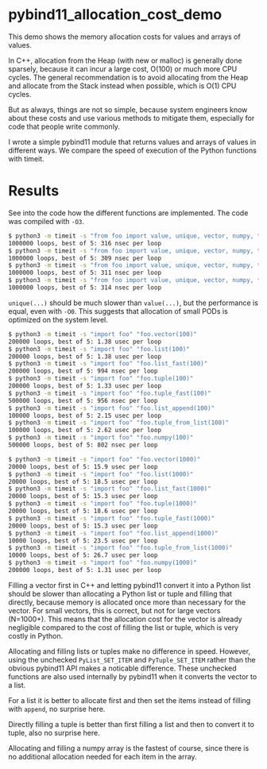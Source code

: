 # pybind11_allocation_cost_demo

This demo shows the memory allocation costs for values and arrays of values.

In C++, allocation from the Heap (with new or malloc) is generally done sparsely, because it can incur a large cost, O(100) or much more CPU cycles. The general recommendation is to avoid allocating from the Heap and allocate from the Stack instead when possible, which is O(1) CPU cycles.

But as always, things are not so simple, because system engineers know about these costs and use various methods to mitigate them, especially for code that people write commonly.

I wrote a simple pybind11 module that returns values and arrays of values in different ways. We compare the speed of execution of the Python functions with timeit.

# Results

See into the code how the different functions are implemented. The code was compiled with `-O3`.

```sh
$ python3 -m timeit -s "from foo import value, unique, vector, numpy, tuple, tuple_from_list" "value(0)"
1000000 loops, best of 5: 316 nsec per loop
$ python3 -m timeit -s "from foo import value, unique, vector, numpy, tuple, tuple_from_list" "value(1)"
1000000 loops, best of 5: 309 nsec per loop
$ python3 -m timeit -s "from foo import value, unique, vector, numpy, tuple, tuple_from_list" "unique(1)"
1000000 loops, best of 5: 311 nsec per loop
$ python3 -m timeit -s "from foo import value, unique, vector, numpy, tuple, tuple_from_list" "unique(0)"
1000000 loops, best of 5: 314 nsec per loop
```

`unique(...)` should be much slower than `value(...)`, but the performance is equal, even with `-O0`. This suggests that allocation of small PODs is optimized on the system level.

```sh
$ python3 -m timeit -s "import foo" "foo.vector(100)"
200000 loops, best of 5: 1.38 usec per loop
$ python3 -m timeit -s "import foo" "foo.list(100)"
200000 loops, best of 5: 1.38 usec per loop
$ python3 -m timeit -s "import foo" "foo.list_fast(100)"
200000 loops, best of 5: 994 nsec per loop
$ python3 -m timeit -s "import foo" "foo.tuple(100)"
200000 loops, best of 5: 1.33 usec per loop
$ python3 -m timeit -s "import foo" "foo.tuple_fast(100)"
500000 loops, best of 5: 956 nsec per loop
$ python3 -m timeit -s "import foo" "foo.list_append(100)"
100000 loops, best of 5: 2.15 usec per loop
$ python3 -m timeit -s "import foo" "foo.tuple_from_list(100)"
100000 loops, best of 5: 2.62 usec per loop
$ python3 -m timeit -s "import foo" "foo.numpy(100)"
500000 loops, best of 5: 802 nsec per loop

$ python3 -m timeit -s "import foo" "foo.vector(1000)"
20000 loops, best of 5: 15.9 usec per loop
$ python3 -m timeit -s "import foo" "foo.list(1000)"
20000 loops, best of 5: 18.5 usec per loop
$ python3 -m timeit -s "import foo" "foo.list_fast(1000)"
20000 loops, best of 5: 15.3 usec per loop
$ python3 -m timeit -s "import foo" "foo.tuple(1000)"
20000 loops, best of 5: 18.6 usec per loop
$ python3 -m timeit -s "import foo" "foo.tuple_fast(1000)"
20000 loops, best of 5: 15.3 usec per loop
$ python3 -m timeit -s "import foo" "foo.list_append(1000)"
10000 loops, best of 5: 23.5 usec per loop
$ python3 -m timeit -s "import foo" "foo.tuple_from_list(1000)"
10000 loops, best of 5: 26.7 usec per loop
$ python3 -m timeit -s "import foo" "foo.numpy(1000)"
200000 loops, best of 5: 1.31 usec per loop
```

Filling a vector first in C++ and letting pybind11 convert it into a Python list should be slower than allocating a Python list or tuple and filling that directly, because memory is allocated once more than necessary for the vector. For small vectors, this is correct, but not for large vectors (N=1000+). This means that the allocation cost for the vector is already negligible compared to the cost of filling the list or tuple, which is very costly in Python.

Allocating and filling lists or tuples make no difference in speed. However, using the unchecked `PyList_SET_ITEM` and `PyTuple_SET_ITEM` rather than the obvious pybind11 API makes a noticable difference. These unchecked functions are also used internally by pybind11 when it converts the vector to a list.

For a list it is better to allocate first and then set the items instead of filling with `append`, no surprise here.

Directly filling a tuple is better than first filling a list and then to convert it to tuple, also no surprise here.

Allocating and filling a numpy array is the fastest of course, since there is no additional allocation needed for each item in the array.